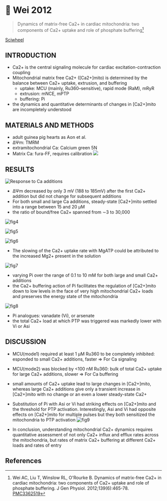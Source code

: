 # 📒 Wei 2012


> Dynamics of matrix-free Ca2+ in cardiac mitochondria: two components of Ca2+ uptake and role of phosphate buffering[^Wei2012]

[Sciwheel](https://sciwheel.com/work/#/items/1276288)

<!--more-->

## INTRODUCTION
* Ca2+ is the central signaling molecule for cardiac excitation-contraction coupling
* Mitochondrial matrix free Ca2+ ([Ca2+]mito) is determined by the balance between Ca2+ uptake, extrusion, and buffering
  * uptake: MCU (mainly,  Ru360–sensitive), rapid mode (RaM), mRyR
  * extrusion: mNCE, mPTP
  * buffering: Pi
* the dynamics and quantitative determinants of changes in [Ca2+]mito are incompletely understood

## MATERIALS AND METHODS
* adult guinea pig hearts as Aon et al.
* ΔΨm: TMRM
* extramitochondrial Ca: Calcium green 5N
* Matrix Ca: fura-FF, requires calibration
![](https://www.ncbi.nlm.nih.gov/pmc/articles/PMC3362519/bin/JGP_201210784_Fig1.jpg)

## RESULTS
![](https://www.ncbi.nlm.nih.gov/pmc/articles/PMC3362519/bin/JGP_201210784_Fig2.jpg "Response to Ca additions")

* ΔΨm decreased by only 3 mV (188 to 185mV) after the first Ca2+ addition but did not change for subsequent additions
* For both small and large Ca additions, steady-state [Ca2+]mito settled into a range between 15 and 20 µM
* the ratio of bound/free Ca2+ spanned from ∼3 to 30,000

![fig4](https://www.ncbi.nlm.nih.gov/pmc/articles/PMC3362519/bin/JGP_201210784_Fig4.jpg "Response to MCU inhibitor")

![fig5](https://www.ncbi.nlm.nih.gov/pmc/articles/PMC3362519/bin/JGP_201210784_Fig5.jpg "Resetting of [Ca2+]mito (black) for two Ca2+ additions")

![fig6](https://www.ncbi.nlm.nih.gov/pmc/articles/PMC3362519/bin/JGP_201210784_Fig6.jpg "Effect of Mg2+ on the regulation of mitochondrial Ca2+")
* The slowing of the Ca2+ uptake rate with MgATP could be attributed to the increased Mg2+ present in the solution

![fig7](https://www.ncbi.nlm.nih.gov/pmc/articles/PMC3362519/bin/JGP_201210784_Fig7.jpg "Inorganic phosphate (Pi) dependence of mitochondrial Ca2+ uptake")
* varying Pi over the range of 0.1 to 10 mM for both large and small Ca2+ additions
* the Ca2+ buffering action of Pi facilitates the regulation of [Ca2+]mito down to low levels in the face of very high mitochondrial Ca2+ loads and preserves the energy state of the mitochondria

![fig8](https://www.ncbi.nlm.nih.gov/pmc/articles/PMC3362519/bin/JGP_201210784_Fig8.jpg "Effects of Pi, (black), arsenate (Asi, blue), or vanadate (Vi, red) anions on the regulation of mitochondrial Ca2+")
* Pi analogues: vanadate (Vi), or arsenate
* the total Ca2+ load at which PTP was triggered was markedly lower with Vi or Asi

## DISCUSSION
* MCU(mode1) required at least 1 µM Ru360 to be completely inhibited: esponded to small Ca2+ additions, faster => For Ca signaling
* MCU(mode2) was blocked by <100 nM Ru360: bulk of total Ca2+ uptake for large Ca2+ additions, slower => For Ca buffering
* small amounts of Ca2+ uptake lead to large changes in [Ca2+]mito, whereas large Ca2+ additions give only a transient increase in [Ca2+]mito with no change or an even a lower steady-state Ca2+
* Substitution of Pi with Asi or Vi had striking effects on [Ca2+]mito and the threshold for PTP activation. Interestingly, Asi and Vi had opposite effects on [Ca2+]mito for multiple pulses but they both sensitized the mitochondria to PTP activation
![fig9](https://www.ncbi.nlm.nih.gov/pmc/articles/PMC3362519/bin/JGP_201210784_Fig9.jpg "Summary of the mechanisms governing mitochondrial Ca2+ dynamics")

* In conclusion, understanding mitochondrial Ca2+ dynamics requires quantitative assessment of not only Ca2+ influx and efflux rates across the mitochondria, but rates of matrix Ca2+ buffering at different Ca2+ loads and rates of entry

## References
[^Wei2012]: Wei AC, Liu T, Winslow RL, O'Rourke B. Dynamics of matrix-free Ca2+ in cardiac mitochondria: two components of Ca2+ uptake and role of phosphate buffering. J Gen Physiol. 2012;139(6):465-78. [PMC3362519](https://www.ncbi.nlm.nih.gov/pmc/articles/PMC3362519/)

